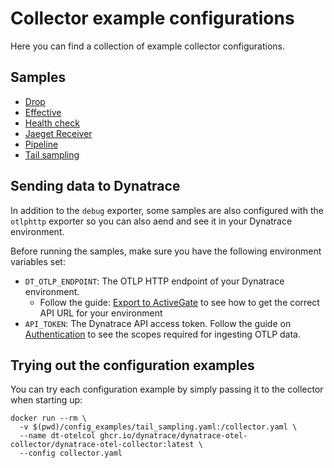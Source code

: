 # Collector example configurations

Here you can find a collection of example collector configurations.

## Samples

- [Drop](drop.yaml)
- [Effective](effective.yaml.yaml)
- [Health check](healthcheck.yaml)
- [Jaeget Receiver](jaeger.yaml)
- [Pipeline](pipeline.yaml)
- [Tail sampling](tail_sampling.yaml)

## Sending data to Dynatrace

In addition to the `debug` exporter, some samples are also configured with the `otlphttp` exporter
so you can also aend and see it in your Dynatrace environment.

Before running the samples, make sure you have the following environment variables set:

- `DT_OTLP_ENDPOINT`: The OTLP HTTP endpoint of your Dynatrace environment.
  - Follow the guide: [Export to ActiveGate](https://docs.dynatrace.com/docs/shortlink/otel-getstarted-otlpexport#export-to-activegate)
    to see how to get the correct API URL for your environment
- `API_TOKEN`: The Dynatrace API access token. Follow the guide on [Authentication](https://docs.dynatrace.com/docs/shortlink/otel-getstarted-otlpexport#authentication-export-to-activegate) to see the scopes required for ingesting OTLP data.

## Trying out the configuration examples

You can try each configuration example by simply passing it to the collector when starting up:

```shell
docker run --rm \
  -v $(pwd)/config_examples/tail_sampling.yaml:/collector.yaml \
  --name dt-otelcol ghcr.io/dynatrace/dynatrace-otel-collector/dynatrace-otel-collector:latest \
  --config collector.yaml
```
